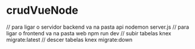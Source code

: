 # crudVueNode

// para ligar o servidor backend va na pasta api
    nodemon server.js
// para ligar o frontend va na pasta web
    npm run dev
// subir tabelas
    knex migrate:latest
// descer tabelas
    knex migrate:down
